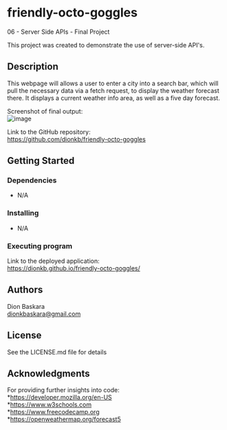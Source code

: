 # friendly-octo-goggles
06 - Server Side APIs - Final Project

This project was created to demonstrate the use of server-side API's.

## Description

This webpage will allows a user to enter a city into a search bar, which will pull the necessary data via a fetch request, to display the weather forecast there. It displays a current weather info area, as well as a five day forecast.

Screenshot of final output:   
![image](https://user-images.githubusercontent.com/64495259/229381006-dc545ac6-2b11-43e8-ac89-6d1509ade9fc.png)

Link to the GitHub repository:  
https://github.com/dionkb/friendly-octo-goggles

## Getting Started

### Dependencies

* N/A

### Installing

* N/A

### Executing program

Link to the deployed application:    
https://dionkb.github.io/friendly-octo-goggles/

## Authors

Dion Baskara  
dionkbaskara@gmail.com

## License

See the LICENSE.md file for details

## Acknowledgments

For providing further insights into code:    
*https://developer.mozilla.org/en-US  
*https://www.w3schools.com  
*https://www.freecodecamp.org  
*https://openweathermap.org/forecast5

